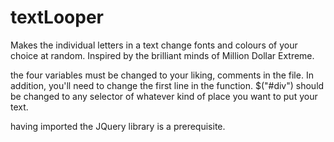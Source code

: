 # textLooper
Makes the individual letters in a text change fonts and colours of your choice at random.
Inspired by the brilliant minds of Million Dollar Extreme.

the four variables must be changed to your liking, comments in the file.
In addition, you'll need to change the first line in the function. $("#div") should be changed to any selector of whatever kind of place you want to put your text.

having imported the JQuery library is a prerequisite.
